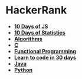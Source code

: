 # HackerRank

-   **[10 Days of JS](https://github.com/Razeen-Shaikh/hackerrank/tree/main/hackerrank/10-days-of-javascript)**
-   **[10 Days of Statistics](https://github.com/Razeen-Shaikh/hackerrank/tree/main/hackerrank/10-days-of-statistics)**
-   **[Algorithms](https://github.com/Razeen-Shaikh/hackerrank/tree/main/hackerrank/algorithms)**
-   **[C](https://github.com/Razeen-Shaikh/hackerrank/tree/main/hackerrank/c-programming)**
-   **[Functional Programming](https://github.com/Razeen-Shaikh/hackerrank/tree/main/hackerrank/functional-programming)**
-   **[Learn to code in 30 days](https://github.com/Razeen-Shaikh/hackerrank/tree/main/hackerrank/30-days-coding)**
-   **[Java](https://github.com/Razeen-Shaikh/hackerrank/tree/main/hackerrank/java)**
-   **[Python](https://github.com/Razeen-Shaikh/hackerrank/tree/main/hackerrank/python)**
